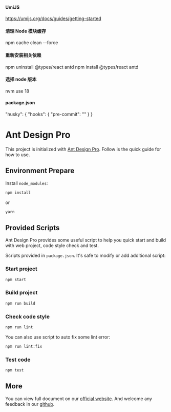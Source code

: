 #### UmiJS

https://umijs.org/docs/guides/getting-started

#### 清理 Node 模块缓存

npm cache clean --force

#### 重新安装相关依赖

npm uninstall @types/react antd npm install @types/react antd

#### 选择 node 版本

nvm use 18

#### package.json

"husky": { "hooks": { "pre-commit": "" } }

# Ant Design Pro

This project is initialized with [Ant Design Pro](https://pro.ant.design). Follow is the quick guide for how to use.

## Environment Prepare

Install `node_modules`:

```bash
npm install
```

or

```bash
yarn
```

## Provided Scripts

Ant Design Pro provides some useful script to help you quick start and build with web project, code style check and test.

Scripts provided in `package.json`. It's safe to modify or add additional script:

### Start project

```bash
npm start
```

### Build project

```bash
npm run build
```

### Check code style

```bash
npm run lint
```

You can also use script to auto fix some lint error:

```bash
npm run lint:fix
```

### Test code

```bash
npm test
```

## More

You can view full document on our [official website](https://pro.ant.design). And welcome any feedback in our [github](https://github.com/ant-design/ant-design-pro).
